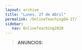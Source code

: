 ```yaml
---
layout: archive
title: "Lunes, 27 de Abril"
permalink: /OnlineTeaching04-27/
sidebar:
   nav: OnlineTeaching2020
---
```


> **ANUNCIOS:**  
>

